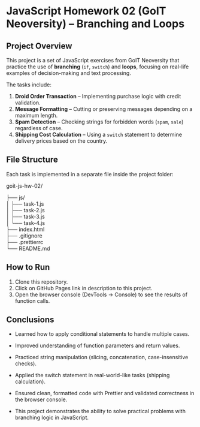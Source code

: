 # JavaScript Homework 02 (GoIT Neoversity) – Branching and Loops  

## Project Overview  
This project is a set of JavaScript exercises from GoIT Neoversity that practice the use of **branching** (`if`, `switch`) and **loops**, focusing on real-life examples of decision-making and text processing.  

The tasks include:  
1. **Droid Order Transaction** – Implementing purchase logic with credit validation.  
2. **Message Formatting** – Cutting or preserving messages depending on a maximum length.  
3. **Spam Detection** – Checking strings for forbidden words (`spam`, `sale`) regardless of case.  
4. **Shipping Cost Calculation** – Using a `switch` statement to determine delivery prices based on the country.  

## File Structure  
Each task is implemented in a separate file inside the project folder:  

goit-js-hw-02/ 

├── js/  
│ ├── task-1.js  
│ ├── task-2.js  
│ ├── task-3.js  
│ └── task-4.js  
├── index.html  
├── .gitignore  
├── .prettierrc  
└── README.md  

## How to Run  
1. Clone this repository.  
2. Click on GitHub Pages link in description to this project.  
3. Open the browser console (DevTools → Console) to see the results of function calls.  

## Conclusions

- Learned how to apply conditional statements to handle multiple cases.

- Improved understanding of function parameters and return values.

- Practiced string manipulation (slicing, concatenation, case-insensitive checks).

- Applied the switch statement in real-world-like tasks (shipping calculation).

- Ensured clean, formatted code with Prettier and validated correctness in the browser console.

- This project demonstrates the ability to solve practical problems with branching logic in JavaScript.
